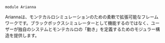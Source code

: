 ```
module Arianna
```

Ariannaは、モンテカルロシミュレーションのための柔軟で拡張可能なフレームワークです。ブラックボックスシミュレーターとして機能するのではなく、ユーザーが独自のシステムとモンテカルロの「動き」を定義するためのモジュラー構造を提供します。
